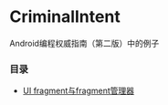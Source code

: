 # CriminalIntent
Android编程权威指南（第二版）中的例子

### 目录
* [UI fragment与fragment管理器](https://github.com/uv-lab/CriminalIntent/tree/ch07)
